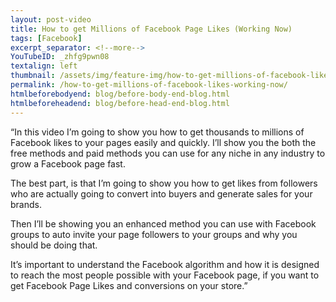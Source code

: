 ```yaml
---
layout: post-video
title: How to get Millions of Facebook Page Likes (Working Now)
tags: [Facebook]
excerpt_separator: <!--more-->
YouTubeID: _zhfg9pwn08
textalign: left
thumbnail: /assets/img/feature-img/how-to-get-millions-of-facebook-likes-working-now.webp
permalink: /how-to-get-millions-of-facebook-likes-working-now/
htmlbeforebodyend: blog/before-body-end-blog.html
htmlbeforeheadend: blog/before-head-end-blog.html
---
```

“In this video I’m going to show you how to get thousands to millions of Facebook likes to your pages easily and quickly. I’ll show you the both the free methods and paid methods you can use for any niche in any industry to grow a Facebook page fast.

The best part, is that I’m going to show you how to get likes from followers who are actually going to convert into buyers and generate sales for your brands.

Then I’ll be showing you an enhanced method you can use with Facebook groups to auto invite your page followers to your groups and why you should be doing that.

It’s important to understand the Facebook algorithm and how it is designed to reach the most people possible with your Facebook page, if you want to get Facebook Page Likes and conversions on your store.”
